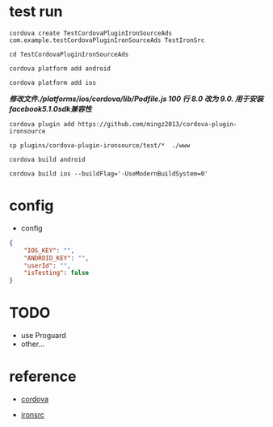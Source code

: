 

# test  run

`cordova create TestCordovaPluginIronSourceAds com.example.testCordovaPluginIronSourceAds TestIronSrc`  


`cd TestCordovaPluginIronSourceAds`


`cordova platform add android`


`cordova platform add ios`


***修改文件./platforms/ios/cordova/lib/Podfile.js 100 行 8.0 改为 9.0. 用于安装facebook5.1.0sdk兼容性***



`cordova plugin add https://github.com/mingz2013/cordova-plugin-ironsource`


`cp plugins/cordova-plugin-ironsource/test/*  ./www`



`cordova build android`


`cordova build ios --buildFlag='-UseModernBuildSystem=0'`




# config

- config
```json
{
    "IOS_KEY": "",
    "ANDROID_KEY": "",
    "userId": "",
    "isTesting": false
}
```




# TODO
- use Proguard
- other...








# reference
- [cordova](https://cordova.apache.org/)

- [ironsrc](https://www.ironsrc.com/)


